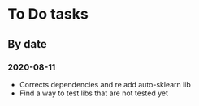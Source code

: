 To Do tasks
============

By date
---------------

### 2020-08-11

 - Corrects dependencies and re add auto-sklearn lib
 - Find a way to test libs that are not tested yet
  
 